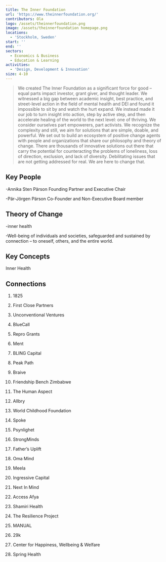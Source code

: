 ```yaml
---
title: The Inner Foundation
url: 'https://www.theinnerfoundation.org/'
contributors: Ola
logo: /assets/theinnerfoundation.png
image: /assets/theinnerfoundation homepage.png
locations:
  - 'Stockholm, Sweden'
start: ''
end: ''
sectors:
  - Economics & Business
  - Education & Learning
activities:
  - 'Design, Development & Innovation'
size: 4-10
---
```

> We created The Inner Foundation as a significant force for good – equal parts impact investor, grant giver, and thought leader. We witnessed a big gap between academic insight, best practice, and street-level action in the field of mental health and DEI and found it impossible to sit by and watch the hurt expand. We instead made it our job to turn insight into action, step by active step, and then accelerate healing of the world to the next level: one of thriving. We consider ourselves part empowerers, part activists. We recognize the complexity and still, we aim for solutions that are simple, doable, and powerful. We set out to build an ecosystem of positive change agents with people and organizations that share our philosophy and theory of change. There are thousands of innovative solutions out there that carry the potential for counteracting the problems of loneliness, loss of direction, exclusion, and lack of diversity. Debilitating issues that are not getting addressed for real. We are here to change that.

## Key People

-Annika Sten Pärson Founding Partner and Executive Chair 

-Pär-Jörgen Pärson Co-Founder and Non-Executive Board member

## Theory of Change

-inner health

-Well-being of individuals and societies, safeguarded and sustained by connection – to oneself, others, and the entire world. 

## Key Concepts

Inner Health

## Connections

1. 1825

2. First Close Partners

3. Unconventional Ventures

4. BlueCall

5. Repro Grants

6. Ment

7. BLING Capital

8. Peak Path

9. Braive

10. Friendship Bench Zimbabwe

11. The Human Aspect

12. Allbry

13. World Childhood Foundation

14. Spoke

15. Psynlighet

16. StrongMinds

17. Father’s Uplift

18. Oma Mind

19. Meela

20. Ingressive Capital

21. Next In Mind

22. Access Afya

23. Shamiri Health

24. The Resilience Project

25. MANUAL

26. 29k

27. Center for Happiness, Wellbeing & Welfare

28. Spring Health
